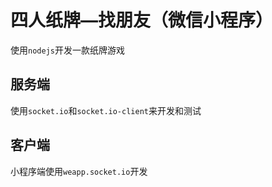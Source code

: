# 四人纸牌—找朋友（微信小程序）

使用`nodejs`开发一款纸牌游戏

## 服务端

使用`socket.io`和`socket.io-client`来开发和测试

## 客户端

小程序端使用`weapp.socket.io`开发